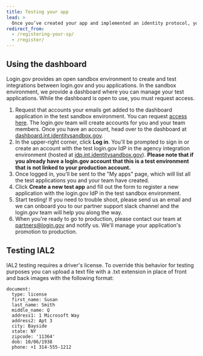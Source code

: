 ```yaml
---
title: Testing your app
lead: >
  Once you’ve created your app and implemented an identity protocol, you can now register it in the test environment dashboard and start testing.
redirect_from:
  - /registering-your-sp/
  - /register/
---
```


## Using the dashboard

Login.gov provides an open sandbox environment to create and test integrations between login.gov and you applications. In the sandbox environment, we provide a dashboard where you can manage your test applications. While the dashboard is open to use, you must request access.

1. Request that accounts your emails get added to the dashboard application in the test sandbox environment. You can request [access here](https://share.hsforms.com/16DIoo--rTU2xbNW1MShkBg3ak9e). The login.gov team will create accounts for you and your team members. Once you have an account, head over to the dashboard at [dashboard.int.identitysandbox.gov](https://dashboard.int.identitysandbox.gov).
2. In the upper-right corner, click **Log in**. You'll be prompted to sign in or create an account with the test login.gov IdP in the agency integration environment (hosted at [idp.int.identitysandbox.gov](https://idp.int.identitysandbox.gov)). **Please note that if you already have a login.gov account that this is a test environment that is not linked to your production account.**
3. Once logged in, you'll be sent to the "My apps" page, which will list all the test applications you and your team have created.
4. Click **Create a new test app** and fill out the form to register a new application with the login.gov IdP in the test sandbox environment.
5. Start testing! If you need to trouble shoot, please send us an email and we can onboard you to our partner support slack channel and the login.gov team will help you along the way.
6. When you're ready to go to production, please contact our team at partners@login.gov and notify us. We'll manage your application's promotion to production.

## Testing IAL2

IAL2 testing requires a driver's license.  To override this behavior for testing purposes you can upload a text file with a .txt extension in place of front and back images with the following format:

```
document:
  type: license
  first_name: Susan
  last_name: Smith
  middle_name: Q
  address1: 1 Microsoft Way
  address2: Apt 3
  city: Bayside
  state: NY
  zipcode: '11364'
  dob: 10/06/1938
  phone: +1 314-555-1212
```
